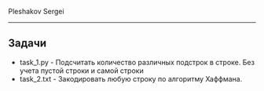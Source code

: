 Pleshakov Sergei
____
## Задачи
* task_1.py - Подсчитать количество различных подстрок в строке. Без учета пустой строки и самой строки  
* task_2.txt - Закодировать любую строку по алгоритму Хаффмана.